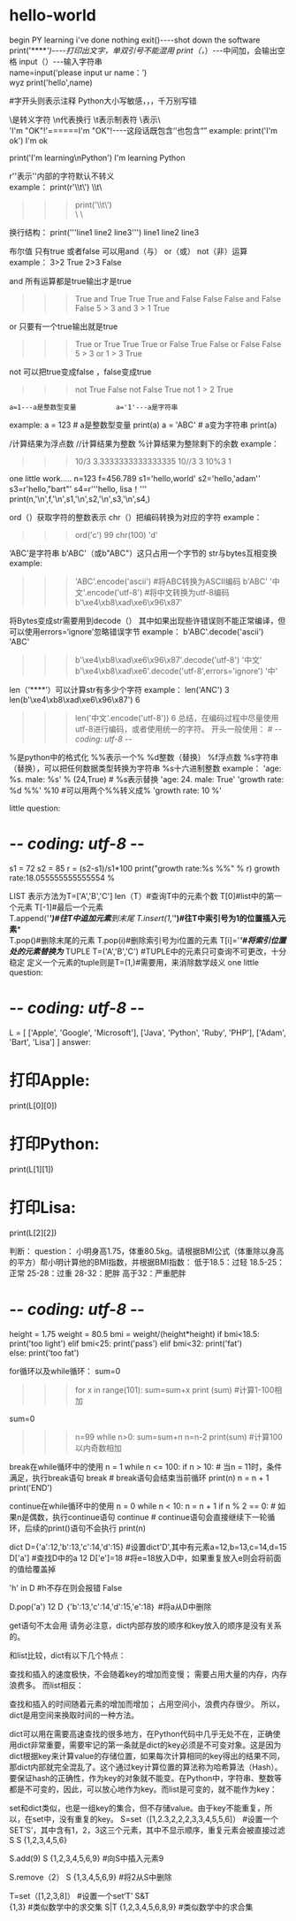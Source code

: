 # hello-world
begin PY learning
i've done nothing
exit()----shot down the software
print('******')----打印出文字，单双引号不能混用
print（*，*）---中间加，会输出空格
input（）---输入字符串    
name=input(‘please input ur name：’)    
wyz
print('hello',name)


#字开头则表示注释
Python大小写敏感，，，千万别写错


\是转义字符          \n代表换行    \t表示制表符     \\表示\         
'I\'m \"OK\"!'======I'm "OK"!----这段话既包含‘’也包含“”
example:
print('I\'m ok')
I'm ok

print('I\'m learning\nPython')
I'm learning 
Python

r''表示''内部的字符默认不转义   
example：
print(r'\\\t\\')
\\\t\\
>>> print('\\\t\\')  
\	\

换行结构：
print('''line1
line2
line3''')
line1
line2
line3


布尔值    只有true 或者false    可以用and（与） or（或） not（非）运算
example：
3>2
True
2>3
False

and   所有运算都是true输出才是true
>>> True and True
True
>>> True and False
False
>>> False and False
False
>>> 5 > 3 and 3 > 1
True


or    只要有一个true输出就是true
>>> True or True
True
>>> True or False
True
>>> False or False
False
>>> 5 > 3 or 1 > 3
True


not   可以把true变成false ，false变成true
>>> not True
False
>>> not False
True
>>> not 1 > 2
True


    a=1---a是整数型变量          a='1'---a是字符串
example:
a = 123 # a是整数型变量
print(a)
a = 'ABC' # a变为字符串
print(a)


/计算结果为浮点数     //计算结果为整数     %计算结果为整除剩下的余数
example：
>>> 10/3
3.3333333333333335
>>> 10//3
3
>>> 10%3
1

one little work.....
n=123
f=456.789
s1='hello,world'
s2='hello,\'adam\''
s3=r'hello,"bart"'
s4=r'''hello,
lisa！'''
print(n,'\n',f,'\n',s1,'\n',s2,'\n',s3,'\n',s4,)


ord（）获取字符的整数表示          chr（）把编码转换为对应的字符
example：
>>> ord('c')
99
>>> chr(100)
'd'

‘ABC’是字符串      b'ABC'（或b"ABC"）这只占用一个字节的     str与bytes互相变换
example:
>>> 'ABC'.encode('ascii')           #将ABC转换为ASCII编码
b'ABC'
>>> '中文'.encode('utf-8')            #将中文转换为utf-8编码
b'\xe4\xb8\xad\xe6\x96\x87'


将Bytes变成str需要用到decode（）         其中如果出现些许错误则不能正常编译，但可以使用errors=‘ignore’忽略错误字节
example：
 b'ABC'.decode('ascii')         
'ABC'
>>> b'\xe4\xb8\xad\xe6\x96\x87'.decode('utf-8')
'中文'
 b'\xe4\xb8\xad\xe6'.decode('utf-8',errors='ignore')
'中'


len（‘****’）可以计算str有多少个字符
example：
len('ANC')
3
len(b'\xe4\xb8\xad\xe6\x96\x87')
6
>>> len('中文'.encode('utf-8'))
6
总结，在编码过程中尽量使用utf-8进行编码，或者使用统一的字符。       开头一般使用：  # -*- coding: utf-8 -*-


%是python中的格式化     %%表示一个%    %d整数（替换）      %f浮点数      %s字符串（替换），可以把任何数据类型转换为字符串     %s十六进制整数
example：
'age: %s. male: %s' % (24,True)     #   %s表示替换
'age: 24. male: True'
'growth rate: %d %%' %10        #可以用两个%%转义成%
'growth rate: 10 %'

little question:
# -*- coding: utf-8 -*-
s1 = 72
s2 = 85
r = (s2-s1)/s1*100
print("growth rate:%s %%" % r)
growth rate:18.055555555555554 % 


LIST        表示方法为T=['A','B','C']      len（T）#查询T中的元素个数      T[0]#list中的第一个元素        T[-1]#最后一个元素   
T.append('****')#往T中追加元素***到末尾       T.insert(1,'***')#往T中索引号为1的位置插入元素***     
T.pop()#删除末尾的元素         T.pop(i)#删除索引号为i位置的元素       T[i]='***'#将索引位置处的元素替换为***
TUPLE       T=('A','B','C')     #TUPLE中的元素只可查询不可更改，十分稳定         定义一个元素的tuple则是T=(1,)#需要用，来消除数学歧义
one little question:
# -*- coding: utf-8 -*-
L = [
    ['Apple', 'Google', 'Microsoft'],
    ['Java', 'Python', 'Ruby', 'PHP'],
    ['Adam', 'Bart', 'Lisa']
]
answer:
# 打印Apple:
print(L[0][0])
# 打印Python:
print(L[1][1])
# 打印Lisa:
print(L[2][2])



判断：
question：
小明身高1.75，体重80.5kg。请根据BMI公式（体重除以身高的平方）帮小明计算他的BMI指数，并根据BMI指数：
低于18.5：过轻
18.5-25：正常
25-28：过重
28-32：肥胖
高于32：严重肥胖
# -*- coding: utf-8 -*-
height = 1.75
weight = 80.5
bmi = weight/(height*height)
if bmi<18.5:
      print('too light')
elif  bmi<25:
      print('pass')
elif  bmi<32:
      print('fat')  
else:
      print('too fat')


for循环以及while循环：
sum=0
>>>for x in range(101):
	sum=sum+x
	print (sum)     #计算1-100相加

sum=0
>>> n=99
>>> while n>0:
	sum=sum+n
	n=n-2
	print(sum)      #计算100以内奇数相加

break在while循环中的使用
n = 1
while n <= 100:
    if n > 10: 	# 当n = 11时，条件满足，执行break语句
        break 	# break语句会结束当前循环
    print(n)
    n = n + 1
print('END')

continue在while循环中的使用
n = 0
while n < 10:
    n = n + 1
    if n % 2 == 0: # 如果n是偶数，执行continue语句
        continue # continue语句会直接继续下一轮循环，后续的print()语句不会执行
    print(n)


dict
D={'a':12,'b':13,'c':14,'d':15}		#设置dict'D',其中有元素a=12,b=13,c=14,d=15
D['a']					#查找D中的a
12
D['e']=18				#将e=18放入D中，如果重复放入e则会将前面的值给覆盖掉

'h' in D				#h不存在则会报错
False

D.pop('a')
12
D
｛'b':13,'c':14,'d':15,'e':18｝		#将a从D中删除

get语句不太会用
请务必注意，dict内部存放的顺序和key放入的顺序是没有关系的。

和list比较，dict有以下几个特点：

查找和插入的速度极快，不会随着key的增加而变慢；
需要占用大量的内存，内存浪费多。
而list相反：

查找和插入的时间随着元素的增加而增加；
占用空间小，浪费内存很少。
所以，dict是用空间来换取时间的一种方法。

dict可以用在需要高速查找的很多地方，在Python代码中几乎无处不在，正确使用dict非常重要，需要牢记的第一条就是dict的key必须是不可变对象。这是因为dict根据key来计算value的存储位置，如果每次计算相同的key得出的结果不同，那dict内部就完全混乱了。这个通过key计算位置的算法称为哈希算法（Hash）。要保证hash的正确性，作为key的对象就不能变。在Python中，字符串、整数等都是不可变的，因此，可以放心地作为key。而list是可变的，就不能作为key：


set和dict类似，也是一组key的集合，但不存储value。由于key不能重复，所以，在set中，没有重复的key。
S=set（[1,2.3,2,2,2,3,3,4,5,5,6]）		#设置一个SET‘S’，其中含有1，2，3这三个元素，其中不显示顺序，重复元素会被直接过滤S
S
{1,2,3,4,5,6}

S.add(9)
S
{1,2,3,4,5,6,9}					#向S中插入元素9

S.remove（2）
S
{1,3,4,5,6,9}					#将2从S中删除

T=set（[1,2,3,8]）				#设置一个set‘T’
S&T						
{1,3}						#类似数学中的求交集
S|T
{1,2,3,4,5,6,8,9}				#类似数学中的求合集








